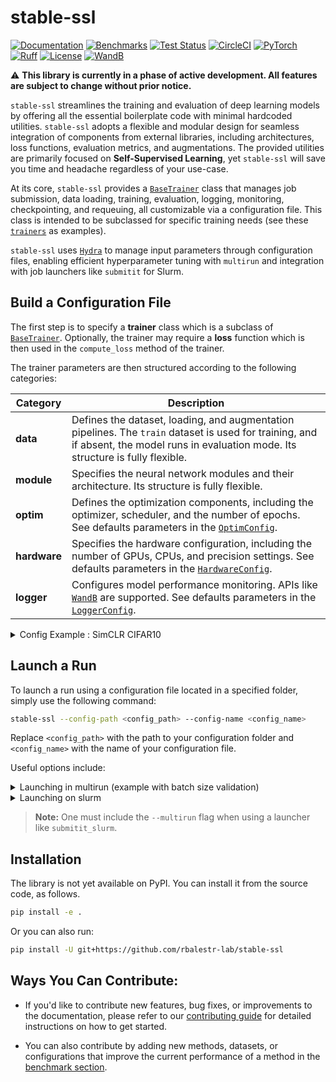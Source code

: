 # stable-ssl

[![Documentation](https://img.shields.io/badge/Documentation-blue.svg)](https://rbalestr-lab.github.io/stable-ssl.github.io/dev/)
[![Benchmarks](https://img.shields.io/badge/Benchmarks-blue.svg)](https://github.com/rbalestr-lab/stable-ssl/tree/main/benchmarks)
[![Test Status](https://github.com/rbalestr-lab/stable-ssl/actions/workflows/testing.yml/badge.svg)](https://github.com/rbalestr-lab/stable-ssl/actions/workflows/testing.yml)
[![CircleCI](https://dl.circleci.com/status-badge/img/gh/rbalestr-lab/stable-ssl/tree/main.svg?style=svg)](https://dl.circleci.com/status-badge/redirect/gh/rbalestr-lab/stable-ssl/tree/main)
[![PyTorch](https://img.shields.io/badge/PyTorch-ee4c2c?logo=pytorch&logoColor=white)](https://pytorch.org/get-started/locally/)
[![Ruff](https://img.shields.io/endpoint?url=https://raw.githubusercontent.com/astral-sh/ruff/main/assets/badge/v2.json)](https://github.com/astral-sh/ruff)
[![License](https://img.shields.io/badge/License-MIT-yellow.svg)](https://opensource.org/licenses/MIT)
[![WandB](https://raw.githubusercontent.com/wandb/assets/main/wandb-github-badge-gradient.svg)](https://wandb.ai/site)

⚠️ **This library is currently in a phase of active development. All features are subject to change without prior notice.**

``stable-ssl`` streamlines the training and evaluation of deep learning models by offering all the essential boilerplate code with minimal hardcoded utilities. ``stable-ssl`` adopts a flexible and modular design for seamless integration of components from external libraries, including architectures, loss functions, evaluation metrics, and augmentations. The provided utilities are primarily focused on **Self-Supervised Learning**, yet ``stable-ssl`` will save you time and headache regardless of your use-case.

At its core, `stable-ssl` provides a [`BaseTrainer`](https://rbalestr-lab.github.io/stable-ssl.github.io/dev/gen_modules/stable_ssl.BaseTrainer.html#stable_ssl.BaseTrainer) class that manages job submission, data loading, training, evaluation, logging, monitoring, checkpointing, and requeuing, all customizable via a configuration file. This class is intended to be subclassed for specific training needs (see these [`trainers`](https://rbalestr-lab.github.io/stable-ssl.github.io/dev/trainers.html) as examples).

`stable-ssl` uses [`Hydra`](https://hydra.cc/) to manage input parameters through configuration files, enabling efficient hyperparameter tuning with ``multirun`` and integration with job launchers like ``submitit`` for Slurm.


## Build a Configuration File

The first step is to specify a **trainer** class which is a subclass of [`BaseTrainer`](https://rbalestr-lab.github.io/stable-ssl.github.io/dev/gen_modules/stable_ssl.BaseTrainer.html#stable_ssl.BaseTrainer).
Optionally, the trainer may require a **loss** function which is then used in the `compute_loss` method of the trainer.

The trainer parameters are then structured according to the following categories:

| **Category**     | **Description**                                                                                                                                                                         |
|------------------|-----------------------------------------------------------------------------------------------------------------------------------------------------------------------------------------|
| **data**         | Defines the dataset, loading, and augmentation pipelines. The `train` dataset is used for training, and if absent, the model runs in evaluation mode. Its structure is fully flexible.  |
| **module**       | Specifies the neural network modules and their architecture. Its structure is fully flexible.                                                                                           |
| **optim**        | Defines the optimization components, including the optimizer, scheduler, and the number of epochs. See defaults parameters in the [`OptimConfig`].                                      |
| **hardware**     | Specifies the hardware configuration, including the number of GPUs, CPUs, and precision settings. See defaults parameters in the [`HardwareConfig`].                                    |
| **logger**       | Configures model performance monitoring. APIs like [`WandB`](https://wandb.ai/home) are supported. See defaults parameters in the [`LoggerConfig`].                                     |

[`OptimConfig`]: https://rbalestr-lab.github.io/stable-ssl.github.io/dev/api/gen_modules/stable_ssl.config.OptimConfig.html#stable_ssl.config.OptimConfig
[`HardwareConfig`]: https://rbalestr-lab.github.io/stable-ssl.github.io/dev/api/gen_modules/stable_ssl.config.HardwareConfig.html#stable_ssl.config.HardwareConfig
[`LoggerConfig`]: https://rbalestr-lab.github.io/stable-ssl.github.io/dev/api/gen_modules/stable_ssl.config.LoggerConfig.html#stable_ssl.config.LoggerConfig


<details>
  <summary>Config Example : SimCLR CIFAR10</summary>

```yaml
trainer:
  # ===== Base Trainer =====
  _target_: stable_ssl.JointEmbeddingTrainer

  # ===== loss Parameters =====
  loss:
    _target_: stable_ssl.NTXEntLoss
    temperature: 0.5

  # ===== Module Parameters =====
  module:
    backbone:
      _target_: stable_ssl.modules.load_backbone
      name: resnet50
      low_resolution: True
      num_classes: null
    projector:
      _target_: stable_ssl.modules.MLP
      sizes: [2048, 2048, 128]
    projector_classifier:
      _target_: torch.nn.Linear
      in_features: 128
      out_features: ${trainer.data._num_classes}
    backbone_classifier:
      _target_: torch.nn.Linear
      in_features: 2048
      out_features: ${trainer.data._num_classes}

  # ===== Optim Parameters =====
  optim:
    epochs: 1000
    optimizer:
      _target_: stable_ssl.optimizers.LARS
      _partial_: True
      lr: 5
      weight_decay: 1e-6
    scheduler:
      _target_: stable_ssl.schedulers.LinearWarmupCosineAnnealing
      _partial_: True
      total_steps: ${eval:'${trainer.optim.epochs} * ${trainer.data._num_train_samples} // ${trainer.data.train.batch_size}'}

  # ===== Data Parameters =====
  data:
    _num_classes: 10
    _num_train_samples: 50000
    train: # training dataset as indicated by name 'train'
      _target_: torch.utils.data.DataLoader
      batch_size: 256
      drop_last: True
      shuffle: True
      num_workers: 6
      dataset:
        _target_: torchvision.datasets.CIFAR10
        root: ~/data
        train: True
        download: True
        transform:
          _target_: stable_ssl.data.MultiViewSampler
          transforms:
            # === First View ===
            - _target_: torchvision.transforms.v2.Compose
              transforms:
                - _target_: torchvision.transforms.v2.RandomResizedCrop
                  size: 32
                  scale:
                    - 0.2
                    - 1.0
                - _target_: torchvision.transforms.v2.RandomHorizontalFlip
                  p: 0.5
                - _target_: torchvision.transforms.v2.RandomApply
                  p: 0.8
                  transforms:
                    - {
                        _target_: torchvision.transforms.v2.ColorJitter,
                        brightness: 0.4,
                        contrast: 0.4,
                        saturation: 0.2,
                        hue: 0.1,
                      }
                - _target_: torchvision.transforms.v2.RandomGrayscale
                  p: 0.2
                - _target_: torchvision.transforms.v2.ToImage
                - _target_: torchvision.transforms.v2.ToDtype
                  dtype:
                    _target_: stable_ssl.utils.str_to_dtype
                    _args_: [float32]
                  scale: True
            # === Second View ===
            - _target_: torchvision.transforms.v2.Compose
              transforms:
                - _target_: torchvision.transforms.v2.RandomResizedCrop
                  size: 32
                  scale:
                    - 0.2
                    - 1.0
                - _target_: torchvision.transforms.v2.RandomHorizontalFlip
                  p: 0.5
                - _target_: torchvision.transforms.v2.RandomApply
                  p: 0.8
                  transforms:
                    - {
                        _target_: torchvision.transforms.v2.ColorJitter,
                        brightness: 0.4,
                        contrast: 0.4,
                        saturation: 0.2,
                        hue: 0.1,
                      }
                - _target_: torchvision.transforms.v2.RandomGrayscale
                  p: 0.2
                - _target_: torchvision.transforms.v2.RandomSolarize
                  threshold: 128
                  p: 0.2
                - _target_: torchvision.transforms.v2.ToImage
                - _target_: torchvision.transforms.v2.ToDtype
                  dtype:
                    _target_: stable_ssl.utils.str_to_dtype
                    _args_: [float32]
                  scale: True
    test: # can be any name
      _target_: torch.utils.data.DataLoader
      batch_size: 256
      num_workers: ${trainer.data.train.num_workers}
      dataset:
        _target_: torchvision.datasets.CIFAR10
        train: False
        root: ~/data
        transform:
          _target_: torchvision.transforms.v2.Compose
          transforms:
            - _target_: torchvision.transforms.v2.ToImage
            - _target_: torchvision.transforms.v2.ToDtype
              dtype:
                _target_: stable_ssl.utils.str_to_dtype
                _args_: [float32]
              scale: True

  # ===== Logger Parameters =====
  logger:
    eval_every_epoch: 10
    log_every_step: 100
    wandb: True
    metric:
      test:
        acc1:
          _target_: torchmetrics.classification.MulticlassAccuracy
          num_classes: ${trainer.data._num_classes}
          top_k: 1
        acc5:
          _target_: torchmetrics.classification.MulticlassAccuracy
          num_classes: ${trainer.data._num_classes}
          top_k: 5

  # ===== Hardware Parameters =====
  hardware:
    seed: 0
    float16: true
    device: "cuda:0"
    world_size: 1

```
</details>


## Launch a Run

To launch a run using a configuration file located in a specified folder, simply use the following command:

```bash
stable-ssl --config-path <config_path> --config-name <config_name>
```

Replace `<config_path>` with the path to your configuration folder and `<config_name>` with the name of your configuration file.

Useful options include:

<details>
  <summary>Launching in multirun (example with batch size validation)</summary>

```bash
stable-ssl --multirun --config-path <config_path> --config-name <config_name> ++trainer.data.train.batch_size=128,256,512
```
</details>

<details>
  <summary>Launching on slurm</summary>

```bash
stable-ssl --multirun --config-path <config_path> --config-name <config_name> hydra/launcher=submitit_slurm
```
</details>

> **Note:**
> One must include the `--multirun` flag when using a launcher like `submitit_slurm`.


## Installation

The library is not yet available on PyPI. You can install it from the source code, as follows.

```bash
pip install -e .
```

Or you can also run:

```bash
pip install -U git+https://github.com/rbalestr-lab/stable-ssl
```

## Ways You Can Contribute:

- If you'd like to contribute new features, bug fixes, or improvements to the documentation, please refer to our [contributing guide](https://rbalestr-lab.github.io/stable-ssl.github.io/dev/contributing.html) for detailed instructions on how to get started.

- You can also contribute by adding new methods, datasets, or configurations that improve the current performance of a method in the [benchmark section](https://github.com/rbalestr-lab/stable-ssl/tree/main/benchmarks).
